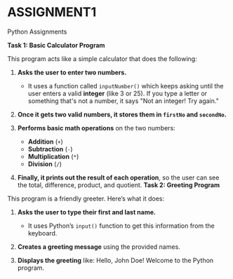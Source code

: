# ASSIGNMENT1
Python Assignments

**Task 1: Basic Calculator Program**

This program acts like a simple calculator that does the following:

1. **Asks the user to enter two numbers.**
   - It uses a function called `inputNumber()` which keeps asking until the user enters a valid **integer** (like 3 or 25). If you type a letter or something that's not a number, it says "Not an integer! Try again."

2. **Once it gets two valid numbers, it stores them in `firstNo` and `secondNo`.**

3. **Performs basic math operations** on the two numbers:
   - **Addition** (`+`)
   - **Subtraction** (`-`)
   - **Multiplication** (`*`)
   - **Division** (`/`)

4. **Finally, it prints out the result of each operation**, so the user can see the total, difference, product, and quotient.
**Task 2: Greeting Program**

This program is a friendly greeter. Here’s what it does:

1. **Asks the user to type their first and last name.**
   - It uses Python’s `input()` function to get this information from the keyboard.

2. **Creates a greeting message** using the provided names.

3. **Displays the greeting** like:
   Hello, John Doe! Welcome to the Python program.
